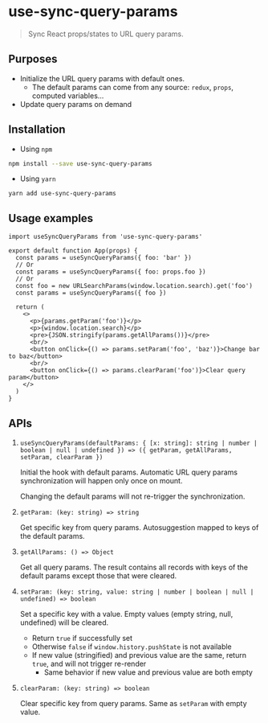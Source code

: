 # use-sync-query-params

> Sync React props/states to URL query params.

## Purposes

- Initialize the URL query params with default ones.
  - The default params can come from any source: `redux`, `props`, computed variables...
- Update query params on demand

## Installation

- Using `npm`

```Bash
npm install --save use-sync-query-params
```

- Using `yarn`

```
yarn add use-sync-query-params
```

## Usage examples

```TSX
import useSyncQueryParams from 'use-sync-query-params'

export default function App(props) {
  const params = useSyncQueryParams({ foo: 'bar' })
  // Or
  const params = useSyncQueryParams({ foo: props.foo })
  // Or
  const foo = new URLSearchParams(window.location.search).get('foo')
  const params = useSyncQueryParams({ foo })

  return (
    <>
      <p>{params.getParam('foo')}</p>
      <p>{window.location.search}</p>
      <pre>{JSON.stringify(params.getAllParams())}</pre>
      <br/>
      <button onClick={() => params.setParam('foo', 'baz')}>Change bar to baz</button>
      <br/>
      <button onClick={() => params.clearParam('foo')}>Clear query param</button>
    </>
  )
}
```

## APIs

1. `useSyncQueryParams(defaultParams: { [x: string]: string | number | boolean | null | undefined }) => ({ getParam, getAllParams, setParam, clearParam })`

   Initial the hook with default params. Automatic URL query params synchronization will happen only once on mount.

   Changing the default params will not re-trigger the synchronization.

2. `getParam: (key: string) => string`

   Get specific key from query params. Autosuggestion mapped to keys of the default params.

3. `getAllParams: () => Object`

   Get all query params. The result contains all records with keys of the default params except those that were cleared.

4. `setParam: (key: string, value: string | number | boolean | null | undefined) => boolean`

   Set a specific key with a value. Empty values (empty string, null, undefined) will be cleared.

   - Return `true` if successfully set
   - Otherwise `false` if `window.history.pushState` is not available
   - If new value (stringified) and previous value are the same, return `true`, and will not trigger re-render
     - Same behavior if new value and previous value are both empty

5. `clearParam: (key: string) => boolean`

   Clear specific key from query params. Same as `setParam` with empty value.
